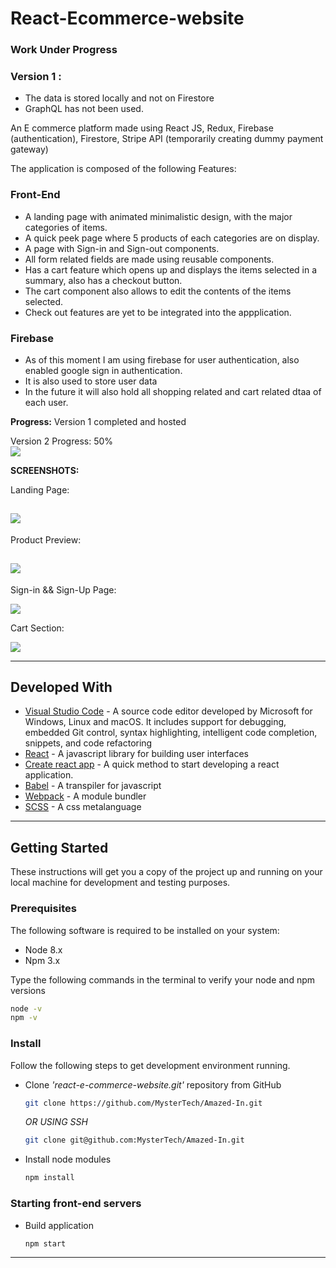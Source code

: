 # React-Ecommerce-website

### Work Under Progress

### Version 1 :

- The data is stored locally and not on Firestore
- GraphQL has not been used.

An E commerce platform made using React JS, Redux, Firebase (authentication), Firestore, Stripe API (temporarily creating dummy payment gateway)

The application is composed of the following Features:

### Front-End

- A landing page with animated minimalistic design, with the major categories of items.
- A quick peek page where 5 products of each categories are on display.
- A page with Sign-in and Sign-out components.
- All form related fields are made using reusable components.
- Has a cart feature which opens up and displays the items selected in a summary, also has a checkout button.
- The cart component also allows to edit the contents of the items selected.
- Check out features are yet to be integrated into the appplication.

### Firebase

- As of this moment I am using firebase for user authentication, also enabled google sign in authentication.
- It is also used to store user data
- In the future it will also hold all shopping related and cart related dtaa of each user.

**Progress:**
Version 1 completed and hosted

Version 2 Progress: 50%
<br/>
![](src/assets/progressbar.png)

**SCREENSHOTS:**

Landing Page:

## ![](src/assets/main-screen.png)

Product Preview:

## ![](src/assets/preview-page.png)

Sign-in && Sign-Up Page:

![](src/assets/signinup.png)

Cart Section:

![](src/assets/cart.png)

---

## Developed With

- [Visual Studio Code](https://code.visualstudio.com/) - A source code editor developed by Microsoft for Windows, Linux and macOS. It includes support for debugging, embedded Git control, syntax highlighting, intelligent code completion, snippets, and code refactoring
- [React](https://reactjs.org/) - A javascript library for building user interfaces
- [Create react app](https://create-react-app.dev/) - A quick method to start developing a react application.
- [Babel](https://babeljs.io/) - A transpiler for javascript
- [Webpack](https://webpack.js.org/) - A module bundler
- [SCSS](http://sass-lang.com/) - A css metalanguage

---

## Getting Started

These instructions will get you a copy of the project up and running on your local machine for development and testing purposes.

### Prerequisites

The following software is required to be installed on your system:

- Node 8.x
- Npm 3.x

Type the following commands in the terminal to verify your node and npm versions

```bash
node -v
npm -v
```

### Install

Follow the following steps to get development environment running.

- Clone _'react-e-commerce-website.git'_ repository from GitHub

  ```bash
  git clone https://github.com/MysterTech/Amazed-In.git
  ```

  _OR USING SSH_

  ```bash
  git clone git@github.com:MysterTech/Amazed-In.git
  ```

- Install node modules

  ```bash
  npm install
  ```

### Starting front-end servers

- Build application

  ```bash
  npm start
  ```

---
